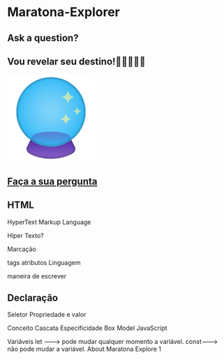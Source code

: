 # Maratona-Explorer
## Ask a question?

## Vou revelar seu destino!🧙🏻‍♀️🧙🏻

![atl text](https://github.com/Raquelsc05/Maratona-Explorer/blob/main/assets/bola_de_cristal.png)

## [Faça a sua pergunta](raquelsc05.github.io/Maratona-Explorer/)


## HTML
HyperText Markup Language

Hiper Texto?

Marcação

tags
atributos
Linguagem

maneira de escrever


## Declaração
Seletor
Propriedade e valor

Conceito
Cascata
Especificidade
Box Model
JavaScript

Variáveis let ---> pode mudar qualquer momento a variável. const---> não pode mudar a variável.
About
Maratona Explore 1



